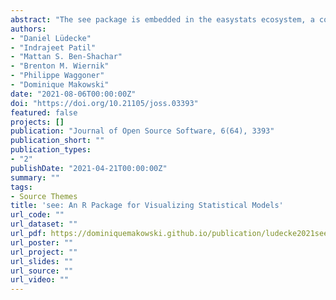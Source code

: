 ```yaml
---
abstract: "The see package is embedded in the easystats ecosystem, a collection of R packages that operate in synergy to provide a consistent and intuitive syntax when working with statistical models in the R programming language (R Core Team, 2021). Most easystats packages return comprehensive numeric summaries of model parameters and performance. The see package complements these numeric summaries with a host of functions and tools to produce a range of publication-ready visualizations for model parameters, predictions, and performance diagnostics. As a core pillar of easystats, the see package helps users to utilize visualization for more informative, communicable, and well-rounded scientific reporting."
authors:
- "Daniel Lüdecke"
- "Indrajeet Patil"
- "Mattan S. Ben-Shachar"
- "Brenton M. Wiernik"
- "Philippe Waggoner"
- "Dominique Makowski"
date: "2021-08-06T00:00:00Z"
doi: "https://doi.org/10.21105/joss.03393"
featured: false
projects: []
publication: "Journal of Open Source Software, 6(64), 3393"
publication_short: ""
publication_types:
- "2"
publishDate: "2021-04-21T00:00:00Z"
summary: ""
tags:
- Source Themes
title: 'see: An R Package for Visualizing Statistical Models'
url_code: ""
url_dataset: ""
url_pdf: https://dominiquemakowski.github.io/publication/ludecke2021see/ludecke2021see.pdf
url_poster: ""
url_project: ""
url_slides: ""
url_source: ""
url_video: ""
---
```

